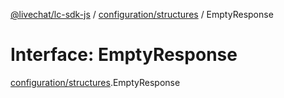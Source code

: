 [@livechat/lc-sdk-js](../README.md) / [configuration/structures](../modules/configuration_structures.md) / EmptyResponse

# Interface: EmptyResponse

[configuration/structures](../modules/configuration_structures.md).EmptyResponse
